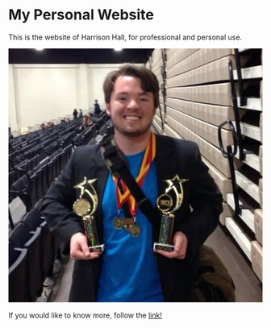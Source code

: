# My Personal Website

This is the website of Harrison Hall, for professional and personal use.

![me!](images/me.jpg)

If you would like to know more, follow the [link!](https://www.harrisonchristianhall.com)

